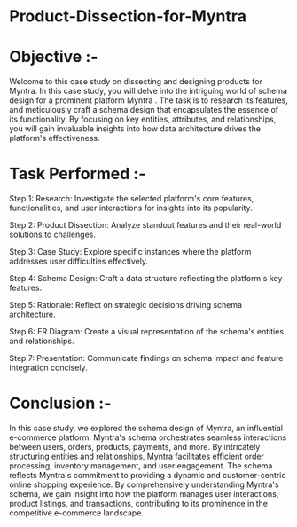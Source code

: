 # Product-Dissection-for-Myntra

# Objective :-
Welcome to this case study on dissecting and designing products for Myntra. In this case study, you will delve into the intriguing world of schema design for a prominent platform Myntra . The task is to research its features, and meticulously craft a schema design that encapsulates the essence of its functionality. By focusing on key entities, attributes, and relationships, you will gain invaluable insights into how data architecture drives the platform's effectiveness.

# Task Performed :-
Step 1: Research: Investigate the selected platform's core features, functionalities, and user interactions for insights into its popularity.

Step 2: Product Dissection: Analyze standout features and their real-world solutions to challenges.

Step 3: Case Study: Explore specific instances where the platform addresses user difficulties effectively.

Step 4: Schema Design: Craft a data structure reflecting the platform's key features.

Step 5: Rationale: Reflect on strategic decisions driving schema architecture.

Step 6: ER Diagram: Create a visual representation of the schema's entities and relationships.

Step 7: Presentation: Communicate findings on schema impact and feature integration concisely.

# Conclusion :-
In this case study, we explored the schema design of Myntra, an influential e-commerce platform. Myntra's schema orchestrates seamless interactions between users, orders, products, payments, and more. By intricately structuring entities and relationships, Myntra facilitates efficient order processing, inventory management, and user engagement. The schema reflects Myntra's commitment to providing a dynamic and customer-centric online shopping experience. By comprehensively understanding Myntra's schema, we gain insight into how the platform manages user interactions, product listings, and transactions, contributing to its prominence in the competitive e-commerce landscape.
